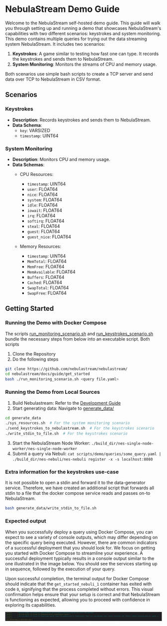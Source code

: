 # NebulaStream Demo Guide

Welcome to the NebulaStream self-hosted demo guide. This guide will walk you through setting up and running a demo that showcases NebulaStream's capabilities with two different scenarios: keystrokes and system monitoring.
This demo contains multiple queries for trying out the data streaming system NebulaStream. It includes two scenarios:

1. **Keystrokes**: A game similar to testing how fast one can type. It records the keystrokes and sends them to NebulaStream.
2. **System Monitoring**: Monitors the streams of CPU and memory usage.

Both scenarios use simple bash scripts to create a TCP server and send data over TCP to NebulaStream in CSV format.

## Scenarios

### Keystrokes

- **Description**: Records keystrokes and sends them to NebulaStream.
- **Data Schema**:
  - `key`: VARSIZED
  - `timestamp`: UINT64

### System Monitoring

- **Description**: Monitors CPU and memory usage.
- **Data Schemas**:
  - CPU Resources:
    - `timestamp`: UINT64
    - `user`: FLOAT64
    - `nice`: FLOAT64
    - `system`: FLOAT64
    - `idle`: FLOAT64
    - `iowait`: FLOAT64
    - `irq`: FLOAT64
    - `softirq`: FLOAT64
    - `steal`: FLOAT64
    - `guest`: FLOAT64
    - `guest_nice`: FLOAT64

  - Memory Resources:
    - `timestamp`: UINT64
    - `MemTotal`: FLOAT64
    - `MemFree`: FLOAT64
    - `MemAvailable`: FLOAT64
    - `Buffers`: FLOAT64
    - `Cached`: FLOAT64
    - `SwapTotal`: FLOAT64
    - `SwapFree`: FLOAT64

## Getting Started

### Running the Demo with Docker Compose
The scripts [run_monitoring_scenario.sh](run_monitoring_scenario.sh) and [run_keystrokes_scenario.sh](run_keystrokes_scenario.sh) bundle the necessary steps from below into an executable script.
Both scripts 


1. Clone the Repository
2. Do the following steps
 ```bash
 git clone https://github.com/nebulastream/nebulastream/
 cd nebulastream/docs/guide/get_started
 bash ./run_monitoring_scenario.sh <query file.yaml>
 ```
   

### Running the Demo from Local Sources
1. Build Nebulastream: Refer to the [Development Guide](docs/technical/development.md)
2. Start generating data: Navigate to [generate_data/](generate_data/)
```bash
cd generate_data
./sys_resources.sh  # For the system monitoring scenario 
./send_keystrokes_to_nebulastream.sh  # For the keystrokes scenario
./write_stdin_to_file.sh  # For the keystrokes scenario
```
3. Start the NebulaStream Node Worker: `./build_dir/nes-single-node-worker/nes-single-node-worker`
4. Submit a query via Nebuli: `cat scripts/demo/queries/some_query.yaml | ./build_dir/nes-nebuli/nes-nebuli register -x -s localhost:8080`


### Extra information for the keystrokes use-case
It is not possible to open a stdin and forward it to the data-generator service.
Therefore, we have created an additional script that forwards all stdin to a file that the docker compose service reads and passes on-to NebulaStream.
```bash
bash generate_data/write_stdin_to_file.sh
```


### Expected output
When you successfully deploy a query using Docker Compose, you can expect to see a variety of console outputs, which may differ depending on the specific query being executed. 
However, there are common indicators of a successful deployment that you should look for. 
We focus on getting you started with Docker Compose to streamline your experience. 
A successful deployment typically results in a console output similar to the one illustrated in the image below. 
You should see the services starting up in sequence, followed by the execution of your query. 

Upon successful completion, the terminal output for Docker Compose should indicate that the `get_started_nebuli_1` container has exited with code `0`, signifying that the process completed without errors. 
This visual confirmation helps ensure that your setup is correct and that NebulaStream is functioning as expected, allowing you to proceed with confidence in exploring its capabilities.

![Successful Docker Compose Deployment](../../resources/SuccessfulDockerComposeGetStarted.png)